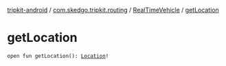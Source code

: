[tripkit-android](../../index.md) / [com.skedgo.tripkit.routing](../index.md) / [RealTimeVehicle](index.md) / [getLocation](./get-location.md)

# getLocation

`open fun getLocation(): `[`Location`](../../com.skedgo.tripkit.common.model/-location/index.md)`!`